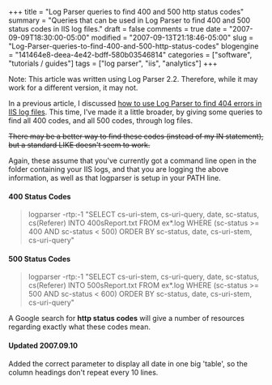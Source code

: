 +++
title = "Log Parser queries to find 400 and 500 http status codes"
summary = "Queries that can be used in Log Parser to find 400 and 500 status codes in IIS log files."
draft = false
comments = true
date = "2007-09-09T18:30:00-05:00"
modified = "2007-09-13T21:18:46-05:00"
slug = "Log-Parser-queries-to-find-400-and-500-http-status-codes"
blogengine = "141464e8-deea-4e42-bdff-580b03546814"
categories = ["software", "tutorials / guides"]
tags = ["log parser", "iis", "analytics"]
+++

<div class="note">
<p>
Note: This article was written using Log Parser 2.2. Therefore, while it may work for a different version, it may not.
</p>
</div>
<p>
In a previous article, I discussed <a href="/words/post/Find-404-errors-using-Log-Parser.aspx">how to use Log Parser to find 404 errors in IIS log files</a>. This time, I&#39;ve made it a little broader, by giving some queries to find all 400 codes, and all 500 codes, through log files.
</p>
<p>
<span style="text-decoration: line-through">There may be a better way to find these codes (instead of my IN statement), but a standard LIKE doesn&#39;t seem to work.</span>
</p>
<p>
Again, these assume that you&#39;ve currently got a command line open in the folder containing your IIS logs, and that you are logging the above information, as well as that logparser is setup in your PATH line.
</p>
<h4>400 Status Codes</h4>
<blockquote>
	<p>
	logparser -rtp:-1 &quot;SELECT cs-uri-stem, cs-uri-query, date, sc-status, cs(Referer) INTO 400sReport.txt FROM ex*.log WHERE (sc-status &gt;= 400 AND sc-status &lt; 500) ORDER BY sc-status, date, cs-uri-stem, cs-uri-query&quot;<br />
	</p>
</blockquote>
<h4>500 Status Codes</h4>
<blockquote>
	<p>
	logparser -rtp:-1 &quot;SELECT cs-uri-stem, cs-uri-query, date, sc-status, cs(Referer) INTO 500sReport.txt FROM ex*.log WHERE (sc-status &gt;= 500 AND sc-status &lt; 600) ORDER BY sc-status, date, cs-uri-stem, cs-uri-query&quot;<br />
	</p>
</blockquote>
<p>
A Google search for <strong>http status codes</strong> will give a number of resources regarding exactly what these codes mean.&nbsp;
</p>
<h4>Updated 2007.09.10</h4>
<p>
Added the correct parameter to display all date in one big &#39;table&#39;, so the column headings don&#39;t repeat every 10 lines.
</p>

